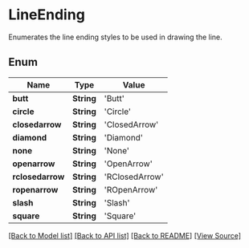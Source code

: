 # LineEnding
Enumerates the line ending styles to be used in drawing the line.

## Enum
Name | Type | Value
------------ | ------------- | -------------
**butt** | **String** | 'Butt'
**circle** | **String** | 'Circle'
**closedarrow** | **String** | 'ClosedArrow'
**diamond** | **String** | 'Diamond'
**none** | **String** | 'None'
**openarrow** | **String** | 'OpenArrow'
**rclosedarrow** | **String** | 'RClosedArrow'
**ropenarrow** | **String** | 'ROpenArrow'
**slash** | **String** | 'Slash'
**square** | **String** | 'Square'

[[Back to Model list]](../README.md#documentation-for-models) [[Back to API list]](../README.md#documentation-for-api-endpoints) [[Back to README]](../README.md) [[View Source]](../AsposePdfCloud/Models/LineEnding.swift)

